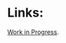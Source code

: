 # Links:

 
[Work in Progress](https://ramonaworks.github.io/01_react-bootstrap-weather/index.html).
